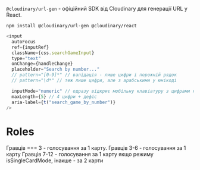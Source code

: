 `@cloudinary/url-gen` - офіційний SDK від Cloudinary для генерації URL у React.

```
npm install @cloudinary/url-gen @cloudinary/react
```

```js
<input
  autoFocus
  ref={inputRef}
  className={css.searchGameInput}
  type="text"
  onChange={handleChange}
  placeholder="Search by number..."
  // pattern="[0-9]*" // валідація - лише цифри і порожній рядок
  // pattern="\d*" // теж лише цифри, але з арабськими у юнікоді

  inputMode="numeric" // одразу відкриє мобільну клавіатуру з цифрами на моб. пристроях
  maxLength={5} // 4 цифри + дефіс
  aria-label={t("search_game_by_number")}
/>
```

# Roles

Гравців === 3 - голосування за 1 карту.
Гравців 3-6 - голосування за 1 карту
Гравців 7-12 - голосування за 1 карту якщо режиму isSingleCardMode, інакше - за 2 карти

